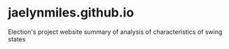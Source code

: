 # jaelynmiles.github.io
Election's project website summary of analysis of characteristics of swing states
